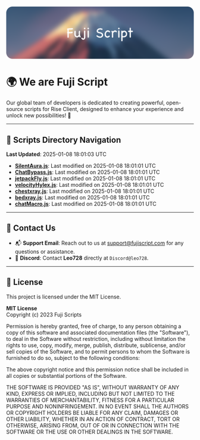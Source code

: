 ![Banner](.github/b.webp)

# 🌍 **We are Fuji Script**

Our global team of developers is dedicated to creating powerful, open-source scripts for Rise Client, designed to enhance your experience and unlock new possibilities! 🌟

---
<!-- SCRIPTS_NAVIGATION_START -->
## 📂 **Scripts Directory Navigation**

**Last Updated**: 2025-01-08 18:01:03 UTC

- **[SilentAura.js](scripts/SilentAura.js)**: Last modified on 2025-01-08 18:01:01 UTC
- **[ChatBypass.js](scripts/ChatBypass.js)**: Last modified on 2025-01-08 18:01:01 UTC
- **[jetpackFly.js](scripts/jetpackFly.js)**: Last modified on 2025-01-08 18:01:01 UTC
- **[velocityHylex.js](scripts/velocityHylex.js)**: Last modified on 2025-01-08 18:01:01 UTC
- **[chestxray.js](scripts/chestxray.js)**: Last modified on 2025-01-08 18:01:01 UTC
- **[bedxray.js](scripts/bedxray.js)**: Last modified on 2025-01-08 18:01:01 UTC
- **[chatMacro.js](scripts/chatMacro.js)**: Last modified on 2025-01-08 18:01:01 UTC

<!-- SCRIPTS_NAVIGATION_END -->

---

## 💬 **Contact Us**  
- 📬 **Support Email**: Reach out to us at [support@fujiscript.com](mailto:support@fujiscript.com) for any questions or assistance.  
- 💬 **Discord**: Contact **Leo728** directly at `Discord@leo728`.

---

## 📜 **License**

This project is licensed under the MIT License.  

**MIT License**  
Copyright (c) 2023 Fuji Scripts  

Permission is hereby granted, free of charge, to any person obtaining a copy of this software and associated documentation files (the "Software"), to deal in the Software without restriction, including without limitation the rights to use, copy, modify, merge, publish, distribute, sublicense, and/or sell copies of the Software, and to permit persons to whom the Software is furnished to do so, subject to the following conditions:  

The above copyright notice and this permission notice shall be included in all copies or substantial portions of the Software.  

THE SOFTWARE IS PROVIDED "AS IS", WITHOUT WARRANTY OF ANY KIND, EXPRESS OR IMPLIED, INCLUDING BUT NOT LIMITED TO THE WARRANTIES OF MERCHANTABILITY, FITNESS FOR A PARTICULAR PURPOSE AND NONINFRINGEMENT. IN NO EVENT SHALL THE AUTHORS OR COPYRIGHT HOLDERS BE LIABLE FOR ANY CLAIM, DAMAGES OR OTHER LIABILITY, WHETHER IN AN ACTION OF CONTRACT, TORT OR OTHERWISE, ARISING FROM, OUT OF OR IN CONNECTION WITH THE SOFTWARE OR THE USE OR OTHER DEALINGS IN THE SOFTWARE.  
